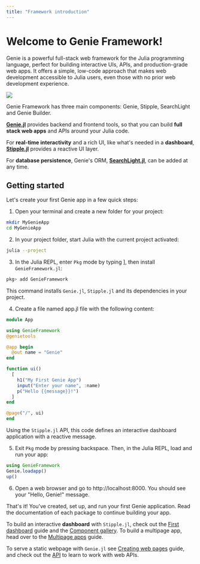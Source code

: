 ```yaml
---
title: "Framework introduction"
---
```


# Welcome to Genie Framework!

Genie is a powerful full-stack web framework for the Julia programming language, perfect for building interactive UIs, APIs, and production-grade web apps. It offers a simple, low-code approach that makes web development accessible to Julia users, even those with no prior web development experience.


<img src="/assets/docs/guides/intro/framework.png">

Genie Framework has three main components: Genie, Stipple, SearchLight and Genie Builder.

**[Genie.jl](/framework/genie.jl/docs/)** provides backend and frontend tools, so that you can build **full stack web apps** and APIs around your Julia code.

For **real-time interactivity** and a rich UI, like what's needed in a **dashboard**, **[Stipple.jl](/framework/stipple.jl/docs/)** provides a reactive UI layer.

For **database persistence**, Genie's ORM, **[SearchLight.jl](/framework/searchlight.jl/docs)**, can be added at any time.


## Getting started

Let's create your first Genie app in a few quick steps:

1. Open your terminal and create a new folder for your project:

```bash
mkdir MyGenieApp
cd MyGenieApp
```

2. In your project folder, start Julia with the current project activated:

```bash
julia --project
```

3. In the Julia REPL, enter `Pkg` mode by typing ], then install `GenieFramework.jl`:

```julia
pkg> add GenieFramework
```

This command installs `Genie.jl`, `Stipple.jl` and its dependencies in your project.

4. Create a file named app.jl file with the following content:

```julia
module App

using GenieFramework
@genietools

@app begin
  @out name = "Genie"
end

function ui()
  [
    h1("My First Genie App")
    input("Enter your name", :name)
    p("Hello {{message}}!")
  ]
end

@page("/", ui)
end
```

Using the `Stipple.jl` API, this code defines an interactive dashboard application with a reactive message.

5. Exit `Pkg` mode by pressing backspace. Then, in the Julia REPL, load and run your app:

```julia
using GenieFramework
Genie.loadapp()
up()
```

6. Open a web browser and go to http://localhost:8000. You should see your "Hello, Genie!" message.

That's it! You've created, set up, and run your first Genie application. Read the documentation of each package to continue building your app.

To build an interactive **dashboard** with `Stipple.jl`, check out the [First dashboard](/framework/stipple.jl/guides/first-dashboard) guide and the [Component gallery](/framework/stipple.jl/docs/component-gallery). To build a multipage app, head over to the [Multipage apps](/docs/guides/multipage-apps) guide.

To serve a static webpage  with `Genie.jl`  see [Creating web pages](/framework/genie.jl/guides/creating-web-pages) guide, and check out the [API](/framework/genie.jl/guides/creating-an-api) to learn to work with web APIs.


